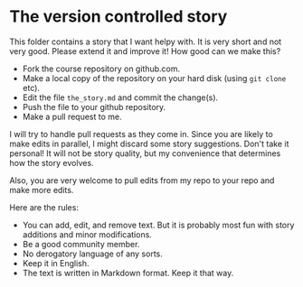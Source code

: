 # The version controlled story

This folder contains a story that I want helpy with. It is very short and not
very good. Please extend it and improve it! How good can we make this?

* Fork the course repository on github.com.
* Make a local copy of the repository on your hard disk (using `git clone` etc).
* Edit the file `the_story.md` and commit the change(s).
* Push the file to your github repository.
* Make a pull request to me.

I will try to handle pull requests as they come in. Since you are likely to make edits in parallel,
I might discard some story suggestions. Don't take it personal! It will not be story quality, but
my convenience that determines how the story evolves.

Also, you are very welcome to pull edits from my repo to your repo and make more edits.

Here are the rules:

* You can add, edit, and remove text. But it is probably most fun with story additions and minor modifications.
* Be a good community member.
* No derogatory language of any sorts.
* Keep it in English.
* The text is written in Markdown format. Keep it that way.
